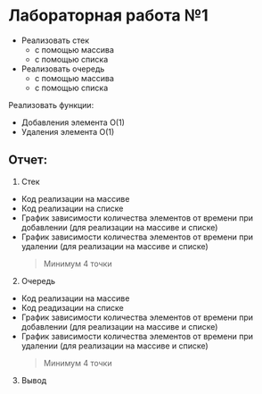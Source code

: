 # Лабораторная работа №1
- Реализовать стек
  - с помощью массива
  - с помощью списка
- Реализовать очередь
  - с помощью массива
  - с помощью списка

Реализовать функции:
- Добавления элемента О(1)
- Удаления элемента О(1)

## Отчет:
1. Стек
  - Код реализации на массиве
  - Код реализации на списке
  - График зависимости количества элементов от времени при добавлении (для реализации на массиве и списке)
  - График зависимости количества элементов от времени при удалении (для реализации на массиве и списке)
    > Минимум 4 точки
2. Очередь
- Код реализации на массиве
- Код реадизации на списке
- График зависимости количества элементов от времени при добавлении (для реализации на массиве и списке)
- График зависимости количества элементов от времени при удалении (для реализации на массиве и списке)
  > Минимум 4 точки
3. Вывод

